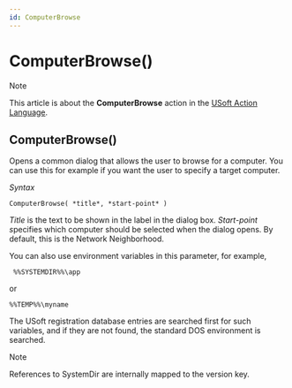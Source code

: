 ```yaml
---
id: ComputerBrowse
---
```


# ComputerBrowse()



> [!NOTE]
> This article is about the **ComputerBrowse** action in the [USoft Action Language](/docs/Task_flow/Action_Language_reference/USoft_Action_Language.md).

## **ComputerBrowse()**

Opens a common dialog that allows the user to browse for a computer. You can use this for example if you want the user to specify a target computer.

*Syntax*

```
ComputerBrowse( *title*, *start-point* )
```

*Title* is the text to be shown in the label in the dialog box. *Start-point s*pecifies which computer should be selected when the dialog opens. By default, this is the Network Neighborhood.

You can also use environment variables in this parameter, for example,

```
 %%SYSTEMDIR%%\app
```

or

```
%%TEMP%%\myname
```

The USoft registration database entries are searched first for such variables, and if they are not found, the standard DOS environment is searched.

> [!NOTE]
> References to SystemDir are internally mapped to the version key.
